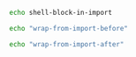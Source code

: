 ```bash :shell-block-in-import
echo shell-block-in-import
```
```bash :{wrap-from-import}
echo "wrap-from-import-before"
```
```bash :{wrap-from-import-after}
echo "wrap-from-import-after"
```
